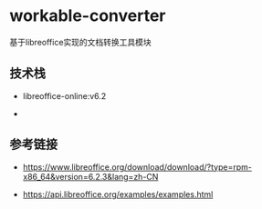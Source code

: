 # workable-converter
基于libreoffice实现的文档转换工具模块

## 技术栈

* libreoffice-online:v6.2

* 

## 参考链接

* https://www.libreoffice.org/download/download/?type=rpm-x86_64&version=6.2.3&lang=zh-CN

* https://api.libreoffice.org/examples/examples.html


